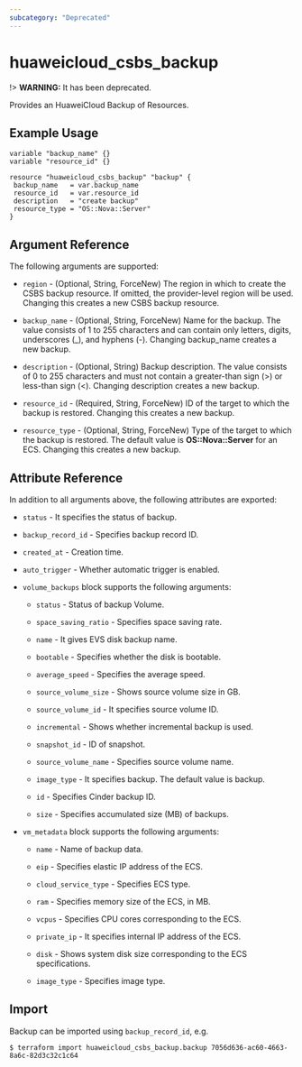 ```yaml
---
subcategory: "Deprecated"
---
```


# huaweicloud_csbs_backup

!> **WARNING:** It has been deprecated.

Provides an HuaweiCloud Backup of Resources.

## Example Usage

 ```hcl
variable "backup_name" {}
variable "resource_id" {}

resource "huaweicloud_csbs_backup" "backup" {
  backup_name   = var.backup_name
  resource_id   = var.resource_id
  description   = "create backup"
  resource_type = "OS::Nova::Server"
}

 ```

## Argument Reference

The following arguments are supported:

* `region` - (Optional, String, ForceNew) The region in which to create the CSBS backup resource. If omitted, the
  provider-level region will be used. Changing this creates a new CSBS backup resource.

* `backup_name` - (Optional, String, ForceNew) Name for the backup. The value consists of 1 to 255 characters and can
  contain only letters, digits, underscores (_), and hyphens (-). Changing backup_name creates a new backup.

* `description` - (Optional, String) Backup description. The value consists of 0 to 255 characters and must not contain
  a greater-than sign (>) or less-than sign (<). Changing description creates a new backup.

* `resource_id` - (Required, String, ForceNew) ID of the target to which the backup is restored. Changing this creates a
  new backup.

* `resource_type` - (Optional, String, ForceNew) Type of the target to which the backup is restored. The default value
  is **OS::Nova::Server** for an ECS. Changing this creates a new backup.

## Attribute Reference

In addition to all arguments above, the following attributes are exported:

* `status` - It specifies the status of backup.

* `backup_record_id` - Specifies backup record ID.

* `created_at` - Creation time.

* `auto_trigger` - Whether automatic trigger is enabled.

* `volume_backups` block supports the following arguments:

  + `status` - Status of backup Volume.

  + `space_saving_ratio` - Specifies space saving rate.

  + `name` - It gives EVS disk backup name.

  + `bootable` - Specifies whether the disk is bootable.

  + `average_speed` - Specifies the average speed.

  + `source_volume_size` - Shows source volume size in GB.

  + `source_volume_id` - It specifies source volume ID.

  + `incremental` - Shows whether incremental backup is used.

  + `snapshot_id` - ID of snapshot.

  + `source_volume_name` - Specifies source volume name.

  + `image_type` - It specifies backup. The default value is backup.

  + `id` - Specifies Cinder backup ID.

  + `size` - Specifies accumulated size (MB) of backups.

* `vm_metadata` block supports the following arguments:

  + `name` - Name of backup data.

  + `eip` - Specifies elastic IP address of the ECS.

  + `cloud_service_type` - Specifies ECS type.

  + `ram` - Specifies memory size of the ECS, in MB.

  + `vcpus` - Specifies CPU cores corresponding to the ECS.

  + `private_ip` - It specifies internal IP address of the ECS.

  + `disk` - Shows system disk size corresponding to the ECS specifications.

  + `image_type` - Specifies image type.

## Import

Backup can be imported using  `backup_record_id`, e.g.

```
$ terraform import huaweicloud_csbs_backup.backup 7056d636-ac60-4663-8a6c-82d3c32c1c64
```
